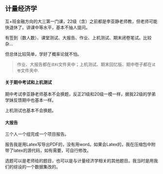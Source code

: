 ## 计量经济学

互+班金融方向的大三第一门课，22级（含）之前都是李亚静老师教，但老师可能快退休了。讲课中等水平，基本不抽人提问。

有签到（数人数）、课堂测试、大报告、作业、上机测试、期末闭卷笔试。比较杂...

但总体比较简单，学好了概率论就不怕。

> 作业、大报告都在`资料`文件夹中；上机测试、期末回忆版、期中卷子都在`试卷`文件夹中.

#### 关于期中考试和上机测试

期中考试李亚静老师基本不会换题，反正21级和20级一模一样，据我22级的学弟学妹反馈期中也基本一样。

上机测试也基本不会换题。

#### 大报告

三个人一个组完成一个项目报告。

报告我是用Latex写导出PDF的，没有用word。如果会Latex的，我在压缩包中附带了latex的源代码，如有需要，可自行修改。

选题可以是老师给的题目，也可以是与计量经济学相关的其他题目。我当时是用我们的综设的一个数据集改的。
